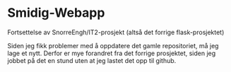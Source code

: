 # Smidig-Webapp
Fortsettelse av SnorreEngh/IT2-prosjekt (altså det forrige flask-prosjektet) 

Siden jeg fikk problemer med å oppdatere det gamle repositoriet, må jeg lage et nytt. Derfor er mye forandret fra det forrige prosjektet, siden jeg jobbet på det en stund uten at jeg lastet det opp til github. 
